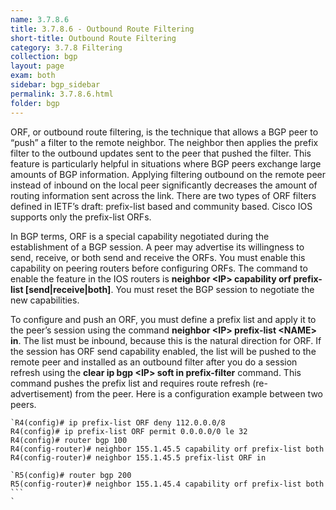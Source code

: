 ```yaml
---
name: 3.7.8.6
title: 3.7.8.6 - Outbound Route Filtering
short-title: Outbound Route Filtering
category: 3.7.8 Filtering
collection: bgp
layout: page
exam: both
sidebar: bgp_sidebar
permalink: 3.7.8.6.html
folder: bgp
---
```

ORF, or outbound route filtering, is the technique that allows a BGP peer to “push” a filter to the remote neighbor. The neighbor then applies the prefix filter to the outbound updates sent to the peer that pushed the filter. This feature is particularly helpful in situations where BGP peers exchange large amounts of BGP information. Applying filtering outbound on the remote peer instead of inbound on the local peer significantly decreases the amount of routing information sent across the link. There are two types of ORF filters defined in IETF’s draft: prefix-list based and community based. Cisco IOS supports only the prefix-list ORFs.

In BGP terms, ORF is a special capability negotiated during the establishment of a BGP session. A peer may advertise its willingness to send, receive, or both send and receive the ORFs. You must enable this capability on peering routers before configuring ORFs. The command to enable the feature in the IOS routers is **neighbor \<IP\> capability orf prefix-list [send|receive|both]**. You must reset the BGP session to negotiate the new capabilities.

To configure and push an ORF, you must define a prefix list and apply it to the peer’s session using the command **neighbor \<IP\> prefix-list \<NAME\> in**. The list must be inbound, because this is the natural direction for ORF. If the session has ORF send capability enabled, the list will be pushed to the remote peer and installed as an outbound filter after you do a session refresh using the **clear ip bgp \<IP\> soft in prefix-filter** command. This command pushes the prefix list and requires route refresh (re-advertisement) from the peer. Here is a configuration example between two peers.
```
`R4(config)# ip prefix-list ORF deny 112.0.0.0/8
R4(config)# ip prefix-list ORF permit 0.0.0.0/0 le 32
R4(config)# router bgp 100
R4(config-router)# neighbor 155.1.45.5 capability orf prefix-list both
R4(config-router)# neighbor 155.1.45.5 prefix-list ORF in
```
````
`R5(config)# router bgp 200
R5(config-router)# neighbor 155.1.45.4 capability orf prefix-list both
```
`